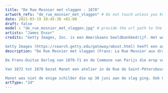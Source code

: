 ```yaml
---
title: "De Rue Mosnier met vlaggen - 1878"
artwork_refs: "de_rue_mosnier_met_vlaggen" # Do not touch unless you know what you are doing
date: 2021-03-19 10:45:38 +01:00
draft: false
model : "de_rue_mosnier_met_vlaggen.jpg" # provide the url path to the model
artists: "James Ensor"
credits: "Getty Images, Inc. is een Amerikaans beeldbankbedrijf. Het werd in 1995 opgericht door de miljardair-erfgenaam Mark Getty en Jonathan Klein en is een van de grootste fotoagentschappen ter wereld. Het hoofdkantoor is gevestigd in Seattle, Washington, de Europese vestiging in Londen en de Duitse vestiging in München.

Getty Images (https://search.getty.edu/gateway/about.html) heeft een archief van meer dan 80 miljoen afbeeldingen en illustraties en ongeveer 30.000 uur aan filmopnamen. Het bedrijf is actief in drie bedrijfsgebieden: reclame / grafisch ontwerp, media (gedrukte en online publicaties) en bedrijfscommunicatie met andere bedrijven. Het bedrijf was lange tijd in directe concurrentie met het fotobureau Corbis van Bill Gates. Begin 2016 heeft Bill Gates de Corbis-bibliotheek verkocht aan de Visual China Group, die als direct resultaat een samenwerking is aangegaan met Getty Images. " # add credits if required
description: "De Rue Mosnier met vlaggen (Frans: La Rue Mosnier aux drapeaux) is de titel van een schilderij van Édouard Manet. Hij schilderde het op 30 juni 1878 ter ere van de nationale feestdag. Tegenwoordig is het te zien in het het J. Paul Getty Museum in Los Angeles.

De Frans-Duitse Oorlog van 1870-71 en de Commune van Parijs die erop volgde, hadden diepe wonden geslagen in Frankrijk. De eerste jaren erna werden gekenmerkt door grote politieke strubbelingen. Pas tegen het eind van het decennium belandde het land in rustiger vaarwater. De Franse regering greep de wereldtentoonstelling van 1878 in Parijs aan om het hernieuwde zelfbewustzijn aan de wereld te tonen. Om dat te onderstrepen werd 30 juni 1878 tot nationale feestdag uitgeroepen, het fête de la paix (vredesfeest). Op deze dag heerste er in Parijs een uitgelaten en feestelijke stemming met festiviteiten tot diep in de nacht. Twee jaar later koos de regering een nieuwe datum voor de feestdag: 14 juli.

Van 1872 tot 1878 bezat Manet een atelier in de Rue de Saint-Pétersbourg in een nieuw aangelegd deel van het 8e arrondissement. Vanuit zijn raam keek uit op de Rue Mosnier, tegenwoordig de Rue de Berne. Op 30 juni was deze straat, net als de rest van Parijs, versierd met de Franse driekleur, een aanhankelijkheidsbetuiging aan de jonge republiek. Manet legde dit tafereel en de voorbereidingen erop in trefzekere penseelstreken op een aantal doeken en tekeningen vast.

Manet was niet de enige schilder die op 30 juni aan de slag ging. Ook Claude Monet legde de feestdag vast, bijvoorbeeld op De Rue Montorgueil in Parijs. Waar dit laatste schilderij opvalt door de jubelende stemming die eruit spreekt, heeft De Rue Mosnier met vlaggen een dubbelzinniger karakter. Naast de vlaggen, de rijtuigen en de elegant geklede personen is links immers een invalide man op krukken te zien, wellicht een veteraan van de voorbije oorlog.[1] Hij loopt langs een terrein waar puin is achtergelaten van de uitbreiding van het spoorwegemplacement van het nabijgelegen Gare Saint-Lazare. Zoals eerder al in werken als De oude muzikant had Manet duidelijk oog voor de schaduwkanten van de voorspoed en vooruitgang."
artType: "2d"
---
```

